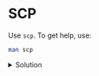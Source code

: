 # SCP

Use `scp`.
To get help, use:

```sh
man scp
```

<details>

<summary>Solution</summary>

## Download (Remote to Local)

```sh
scp <USERNAME>@<IP>:<FILE> .
```

## Upload (Local to Remote)

```sh
scp <FILE> <USERNAME>@<IP>:.
```

</details>